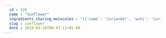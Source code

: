 ```yaml
---
  id : 426
  name : "Sunflower"
  ingredients_sharing_molecules : "[{'name': 'Coriander', 'wiki': 'Coriander', 'id': 254, 'category': 'Herb', 'common_molecules': [89594, 6549, 5280443, 5280598, 6054, 7284, 527, 8094, 638278, 6072, 6202, 5363388, 644104, 5280511, 650, 5367719, 13144, 441005, 637775, 4788, 159055, 6986, 247, 61020, 8452, 853433, 638011, 1889, 15394, 5280445, 637566, 240, 33931, 7462, 5365811, 5372954, 8130, 798, 6569, 2758, 64685, 12398, 6561, 6448, 637542, 441484, 22311, 11635, 107971, 5284639, 10448, 338, 7288, 8723, 8294, 11552, 79803, 1110, 6050, 6654, 7463, 5318042, 31260, 2345, 5280863, 442501, 784, 10393, 439341, 7150, 5280343, 1549026, 126, 7654, 7847, 445070, 768, 18818, 323, 11230, 1183, 9862, 5281708, 637511, 5284503, 802, 111037, 72, 61503, 61130, 643941, 999, 439246, 244, 16666, 8768, 26447, 439263, 1130, 454, 107, 878, 444539, 14896, 18635, 7858, 6616, 8857, 5315892, 11509, 180, 6184, 643779, 6251, 439533, 11128, 998]}, {'name': 'Pepper', 'wiki': 'Black_pepper', 'id': 339, 'category': 'Spice', 'common_molecules': [89594, 6549, 5280443, 5280598, 6054, 7284, 527, 8094, 638278, 6072, 6202, 5363388, 644104, 5280511, 650, 5367719, 13144, 441005, 637775, 4788, 159055, 6986, 247, 61020, 8452, 853433, 638011, 1889, 15394, 5280445, 637566, 240, 33931, 7462, 5365811, 5372954, 8130, 798, 6569, 2758, 64685, 12398, 6561, 637542, 441484, 22311, 107971, 5284639, 10448, 338, 7288, 8723, 8294, 11552, 79803, 1110, 6050, 6654, 7463, 5318042, 31260, 2345, 5280863, 442501, 784, 10393, 439341, 7150, 5280343, 1549026, 126, 7654, 12401, 7847, 445070, 768, 18818, 323, 11230, 1183, 9862, 5281708, 637511, 5284503, 802, 111037, 72, 61503, 61130, 643941, 999, 439246, 244, 8768, 26447, 439263, 1130, 7824, 454, 107, 878, 444539, 14896, 18635, 7858, 6616, 8857, 5315892, 11509, 180, 6184, 643779, 6251, 439533, 11128, 998]}, {'name': 'Laurel', 'wiki': 'Laurus_nobilis', 'id': 305, 'category': 'Plant', 'common_molecules': [89594, 6549, 5280443, 5280598, 11006, 6054, 7284, 527, 8094, 638278, 6072, 637775, 5363388, 644104, 5280511, 650, 5367719, 13144, 441005, 4788, 159055, 6986, 247, 61020, 8452, 853433, 638011, 1889, 15394, 5280445, 637566, 240, 33931, 7462, 5365811, 5372954, 8130, 798, 6569, 2758, 64685, 6561, 6448, 637542, 441484, 22311, 107971, 5284639, 10448, 338, 7288, 8723, 8294, 11552, 79803, 1110, 6050, 6654, 7463, 5318042, 31260, 2345, 5280863, 442501, 784, 10393, 439341, 7150, 5280343, 1549026, 126, 7654, 7847, 445070, 768, 18818, 323, 11230, 1183, 9862, 5281708, 637511, 5284503, 802, 111037, 72, 61503, 61130, 643941, 999, 439246, 244, 8768, 26447, 439263, 1130, 454, 107, 878, 444539, 14896, 18635, 7858, 6616, 8857, 5315892, 11509, 180, 6184, 643779, 325, 6251, 439533, 11128, 998]}, {'name': 'Nutmeg', 'wiki': 'Nutmeg', 'id': 336, 'category': 'Spice', 'common_molecules': [89594, 6549, 5280443, 5280598, 6054, 7284, 527, 8094, 638278, 6072, 6202, 5363388, 644104, 5280511, 650, 5367719, 13144, 441005, 637775, 4788, 159055, 6986, 247, 61020, 8452, 853433, 638011, 1889, 15394, 5280445, 637566, 240, 33931, 7462, 5365811, 8130, 798, 6569, 2758, 64685, 6561, 6448, 637542, 441484, 22311, 107971, 5284639, 10448, 338, 7288, 8723, 8294, 11552, 79803, 1110, 6050, 6654, 7463, 5318042, 31260, 2345, 5280863, 442501, 784, 10393, 439341, 7150, 5280343, 1549026, 126, 7654, 7847, 445070, 768, 98497, 18818, 323, 11230, 1183, 9862, 5281708, 637511, 5284503, 802, 111037, 72, 61503, 61130, 643941, 999, 439246, 244, 8768, 26447, 439263, 1130, 454, 107, 878, 444539, 14896, 18635, 7858, 6616, 8857, 5315892, 11509, 180, 6184, 643779, 325, 6251, 439533, 11128, 998]}, {'name': 'Carrot', 'wiki': 'Carrot', 'id': 368, 'category': 'Vegetable Root', 'common_molecules': [89594, 6549, 5280443, 5280598, 6054, 7284, 527, 8094, 638278, 6072, 6202, 5363388, 644104, 5280511, 650, 5367719, 13144, 441005, 637775, 4788, 159055, 6986, 247, 61020, 25310, 8452, 853433, 638011, 1889, 15394, 5280445, 637566, 240, 33931, 7462, 5365811, 5372954, 8130, 798, 6569, 64685, 6561, 7895, 6448, 637542, 441484, 22311, 107971, 5284639, 10448, 875, 338, 7288, 8723, 11552, 79803, 1110, 6050, 6654, 7463, 5318042, 31260, 2345, 5280863, 442501, 784, 10393, 439341, 7150, 5280343, 1549026, 126, 7654, 7847, 445070, 768, 18818, 323, 11230, 1183, 9862, 5281708, 637511, 5284503, 802, 111037, 72, 61503, 643941, 6436017, 999, 439246, 244, 8768, 26447, 439263, 1130, 454, 107, 878, 444539, 14896, 18635, 7858, 6616, 8857, 5315892, 11509, 180, 6184, 643779, 6251, 439533, 11128, 998]}]"
  slug : sunflower
  date : 2019-03-26T08:47:11+01:00
---
```



